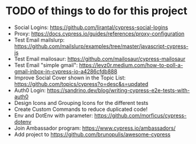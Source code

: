 
# TODO of things to do for this project

* Social Logins: https://github.com/lirantal/cypress-social-logins
* Proxy: https://docs.cypress.io/guides/references/proxy-configuration
* Test Email mailslurp: https://github.com/mailslurp/examples/tree/master/javascript-cypress-js
* Test Email mailosaur: https://github.com/mailosaur/cypress-mailosaur
* Test Email "simple gmail": https://levz0r.medium.com/how-to-poll-a-gmail-inbox-in-cypress-io-a4286cfdb888
* Improve Social Cover shown in the Topic List: https://github.com/topics/cypress?o=desc&s=updated
* Auth0 Login: https://sandrino.dev/blog/writing-cypress-e2e-tests-with-auth0
* Design Icons and Grouping Icons for the different tests
* Create Custom Commands to reduce duplicated code!
* Env and DotEnv with parameter: https://github.com/morficus/cypress-dotenv
* Join Ambassador program: https://www.cypress.io/ambassadors/
* Add project to https://github.com/brunopulis/awesome-cypress